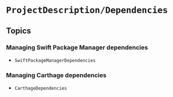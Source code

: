 # ``ProjectDescription/Dependencies``

## Topics

### Managing Swift Package Manager dependencies

- ``SwiftPackageManagerDependencies``

### Managing Carthage dependencies

- ``CarthageDependencies``
